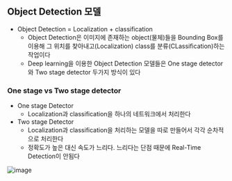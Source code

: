 ## Object Detection 모델
  - Object Detection = Localization + classification
      - Object Detection은 이미지에 존재하는 object(물체)들을 Bounding Box를 이용해 그 위치를 찾아내고(Localization) class를 분류(CLassification)하는 작업이다
      - Deep learning을 이용한 Object Detection 모델들은 One stage detector와 Two stage detector 두가지 방식이 있다

### One stage vs Two stage detector

  - One stage Detector
      - Localization과 classification을 하나의 네트워크에서 처리한다
  - Two stage Detector
      - Localization과 classification을 처리하는 모델을 따로 만들어서 각각 순차적으로 처리한다
      - 정확도가 높은 대신 속도가 느리다. 느리다는 단점 때문에 Real-Time Detection이 안됨다

![image](https://user-images.githubusercontent.com/76146752/118074829-c04dad00-b3e9-11eb-8191-e8b23473d76c.png)









